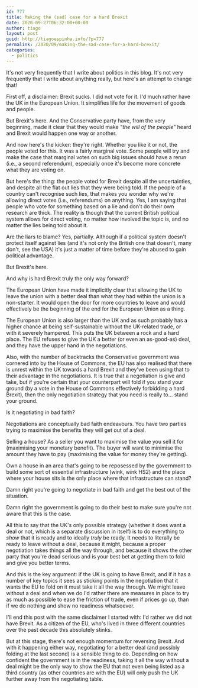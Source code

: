 ```yaml
---
id: 777
title: Making the (sad) case for a hard Brexit
date: 2020-09-27T06:32:00+00:00
author: tiago
layout: post
guid: http://tiagoespinha.info/?p=777
permalink: /2020/09/making-the-sad-case-for-a-hard-brexit/
categories:
  - politics
---
```


It's not very frequently that I write about politics in this blog. It's not very frequently that I write about anything really, but here's an attempt to change that!

First off, a disclaimer: Brexit sucks. I did not vote for it. I'd much rather have the UK in the European Union. It simplifies life for the movement of goods and people.

But Brexit's here. And the Conservative party have, from the very beginning, made it clear that they would make _"the will of the people"_ heard and Brexit would happen
one way or another.

And now here's the kicker: they're right. Whether you like it or not, the people voted for this. It was a fairly marginal vote. Some people will try and make the
case that marginal votes on such big issues should have a rerun (i.e., a second referendum), especially once it's become more concrete what they are voting on.

But here's the thing: the people voted for Brexit despite all the uncertainties, and despite all the flat out lies that they were being told. If the people of a country
can't recognise such lies, that makes you wonder why we're allowing direct votes (i.e., referendums) on anything. Yes, I am saying that people who vote for something
based on a lie and don't do their own research are thick. The reality is though that the current British political system allows for direct voting, no matter how
involved the topic is, and no matter the lies being told about it.

Are the liars to blame? Yes, partially. Although if a political system doesn't protect itself against lies (and it's not only the British one that doesn't, many don't, see the USA)
it's just a matter of time before they're abused to gain political advantage.

But Brexit's here.

And why is hard Brexit truly the only way forward?

The European Union have made it implicitly clear that allowing the UK to leave the union with a better deal than what they had within the union is a non-starter.
It would open the door for more countries to leave and would effectively be the beginning of the end for the European Union as a thing.

The European Union is also larger than the UK and as such probably has a higher chance at being self-sustainable without the UK-related trade, or with it severely
hampered. This puts the UK between a rock and a hard place. The EU refuses to give the UK a better (or even an as-good-as) deal, and they have the upper hand in the
negotiations.

Also, with the number of backtracks the Conservative government was cornered into by the House of Commons, the EU has also realised that there is  unrest within the UK towards a hard Brexit and they've been
using that to their advantage in the negotiations. It is true that a negotiation is give and take, but if you're certain that your counterpart will fold if you
stand your ground (by a vote in the House of Commons effectively forbidding a hard Brexit), then the only negotiation strategy that you need is really to... stand your ground.

Is it negotiating in bad faith?

Negotiations are conceptually bad faith endeavours. You have two parties trying to maximise the benefits they will get out of a deal.

Selling a house? As a seller you want to maximise the value you sell it for (maximising your monetary benefit). The buyer will want to minimise the amount they have to pay (maximising the value for money they're getting).

Own a house in an area that's going to be reposessed by the government to build some sort of essential infrastructure (wink, wink HS2) and the place where your house
sits is the only place where that infrastructure can stand?

Damn right you're going to negotiate in bad faith and get the best out of the situation.

Damn right the government is going to do their best to make sure you're not aware that this is the case.

All this to say that the UK's only possible strategy (whether it does want a deal or not, which is a separate discussion in itself) is to do everything to *show* that it is ready
and to ideally *truly* be ready. It needs to literally be ready to leave without a deal, because it might, because a proper negotiation takes things all the way through,
and because it shows the other party that you're dead serious and is your best bet at getting them to fold and give you better terms.

And this is the key argument: if the UK is going to have Brexit, and if it has a number of key topics it sees as sticking points in the negotiation that it wants the EU to fold on
it must take it all the way through. We might leave without a deal and when we do I'd rather there are measures in place to try as much as possible to ease the friction
of trade, even if prices go up, than if we do nothing and show no readiness whatsoever.

I'll end this post with the same disclaimer I started with: I'd rather we did not have Brexit. As a citizen of the EU, who's lived in three different countries over the past decade
this absolutely stinks.

But at this stage, there's not enough momentum for reversing Brexit. And with it happening either way, negotiating for a better deal (and possibly folding at the last second)
is a sensible thing to do. Depending on how confident the government is in the readiness, taking it all the way without a deal might be the only way to show the EU that not even
being listed as a third country (as other countries are with the EU) will only push the UK further away from the negotiating table.
